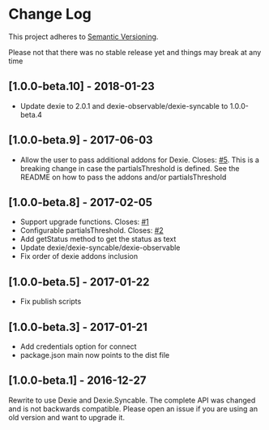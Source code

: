 # Change Log
This project adheres to [Semantic Versioning](http://semver.org/).

Please not that there was no stable release yet and things may break at any time

## [1.0.0-beta.10] - 2018-01-23

* Update dexie to 2.0.1 and dexie-observable/dexie-syncable to 1.0.0-beta.4

## [1.0.0-beta.9] - 2017-06-03

* Allow the user to pass additional addons for Dexie. Closes: [#5](https://github.com/nponiros/sync_client/issues/5). This is a breaking change in case the partialsThreshold is defined. See the README on how to pass the addons and/or partialsThreshold

## [1.0.0-beta.8] - 2017-02-05

* Support upgrade functions. Closes: [#1](https://github.com/nponiros/sync_client/issues/1)
* Configurable partialsThreshold. Closes: [#2](https://github.com/nponiros/sync_client/issues/2)
* Add getStatus method to get the status as text
* Update dexie/dexie-syncable/dexie-observable
* Fix order of dexie addons inclusion

## [1.0.0-beta.5] - 2017-01-22

* Fix publish scripts

## [1.0.0-beta.3] - 2017-01-21

* Add credentials option for connect
* package.json main now points to the dist file

## [1.0.0-beta.1] - 2016-12-27

Rewrite to use Dexie and Dexie.Syncable. The complete API was changed and is not backwards compatible. Please open an issue if you are using an old version and want to upgrade it.
